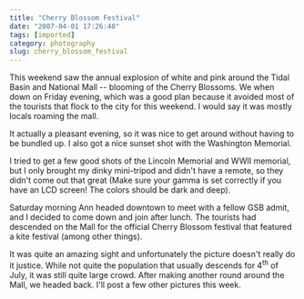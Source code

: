 ```yaml
---
title: "Cherry Blossom Festival"
date: "2007-04-01 17:26:40"
tags: [imported]
category: photography
slug: cherry_blossom_festival
---
```


This weekend saw the annual explosion of white and pink around the Tidal Basin
and National Mall -- blooming of the Cherry Blossoms. We when down on Friday
evening, which was a good plan because it avoided most of the tourists that
flock to the city for this weekend. I would say it was mostly locals roaming the
mall.

It actually a pleasant evening, so it was nice to get around without having to
be bundled up. I also got a nice sunset shot with the Washington Memorial.

I tried to get a few good shots of the Lincoln Memorial and WWII memorial, but I
only brought my dinky mini-tripod and didn't have a remote, so they didn't come
out that great (Make sure your gamma is set correctly if you have an LCD screen!
The colors should be dark and deep).

Saturday morning Ann headed downtown to meet with a fellow GSB admit, and I
decided to come down and join after lunch. The tourists had descended on the
Mall for the official Cherry Blossom festival that featured a kite festival
(among other things).

It was quite an amazing sight and unfortunately the picture doesn't really do it
justice. While not quite the population that usually descends for 4<sup>th</sup>
of July, it was still quite large crowd. After making another round around the
Mall, we headed back. I'll post a few other pictures this week.
